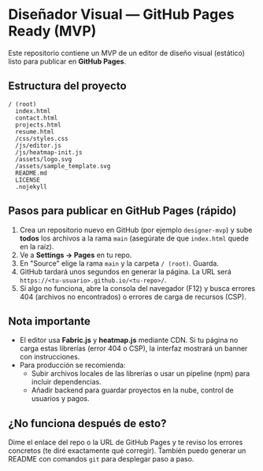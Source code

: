 # Diseñador Visual — GitHub Pages Ready (MVP)

Este repositorio contiene un MVP de un editor de diseño visual (estático) listo para publicar en **GitHub Pages**.

## Estructura del proyecto
```
/ (root)
  index.html
  contact.html
  projects.html
  resume.html
  /css/styles.css
  /js/editor.js
  /js/heatmap-init.js
  /assets/logo.svg
  /assets/sample_template.svg
  README.md
  LICENSE
  .nojekyll
```

## Pasos para publicar en GitHub Pages (rápido)
1. Crea un repositorio nuevo en GitHub (por ejemplo `designer-mvp`) y sube **todos** los archivos a la rama `main` (asegúrate de que `index.html` quede en la raíz).
2. Ve a **Settings → Pages** en tu repo.
3. En "Source" elige la rama `main` y la carpeta `/ (root)`. Guarda.
4. GitHub tardará unos segundos en generar la página. La URL será `https://<tu-usuario>.github.io/<tu-repo>/`.
5. Si algo no funciona, abre la consola del navegador (F12) y busca errores 404 (archivos no encontrados) o errores de carga de recursos (CSP).

## Nota importante
- El editor usa **Fabric.js** y **heatmap.js** mediante CDN. Si tu página no carga estas librerías (error 404 o CSP), la interfaz mostrará un banner con instrucciones.
- Para producción se recomienda:
  - Subir archivos locales de las librerías o usar un pipeline (npm) para incluir dependencias.
  - Añadir backend para guardar proyectos en la nube, control de usuarios y pagos.

## ¿No funciona después de esto?
Dime el enlace del repo o la URL de GitHub Pages y te reviso los errores concretos (te diré exactamente qué corregir). También puedo generar un README con comandos `git` para desplegar paso a paso.
